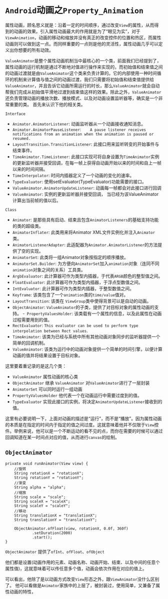# `Android`动画之`Property_Animation`
属性动画，顾名思义就是：沿着一定的时间顺序，通过改变`View`的属性，从而得到的动画的效果。引入属性动画最大的作用就是为了“眼见为实”，对于`ViewAnimation`，动画的移动和缩放并没有真正的改变控件的位置和热区，而属性动画则可以做到这一点。而同样重要的一点则是他的灵活性，属性动画几乎可以定义出你想要的所有动效。

`ValueAnimator`是整个属性动画机制当中最核心的一个类，前面我们已经提到了，属性动画的运行机制是通过不断地对值进行操作来实现的，而初始值和结束值之间的动画过渡就是由`ValueAnimator`这个类来负责计算的。它的内部使用一种时间循环的机制来计算值与值之间的动画过渡，我们只需要将初始值和结束值提供给`ValueAnimator`，并且告诉它动画所需运行的时长，那么`ValueAnimator`就会自动帮我们完成从初始值平滑地过渡到结束值这样的效果。除此之外，`ValueAnimator`还负责管理动画的播放次数、播放模式、以及对动画设置监听器等，确实是一个非常重要的类。
首先来认识下他的相关类。

`Interface`
- `Animator.AnimatorListener`:	动画监听器从一个动画接收通知消息。
- `Animator.AnimatorPauseListener`:`	A pause listener receives notifications from an animation when the animation is paused or resumed.`
- `LayoutTransition.TransitionListener`:	此接口用来监听转变的开始事件与结束事件。
- `TimeAnimator.TimeListener`:	此接口实现可将自身设置为`TimeAnimator`实例的更新监听器并接受回调，在每一帧上获得自动画开始以来的时间和自上一帧以来的时间间隔。
- `TimeInterpolator`: 时间内插器定义了一个动画的变化的速率。
- `TypeEvaluator`:	使用setEvaluator(TypeEvaluator)功能需要的接口。
- `ValueAnimator.AnimatorUpdateListener`:	动画每一帧都会对此接口进行回调
- `ValueAnimator`:	实例的更新监听器并接受回调， 当已经为该ValueAnimator计算出当前帧的值以后。

`Class`

- `Animator`:	是那些具有启动、结束且包含`AnimatorListeners`的基础支持功能的类的超级类。
- `AnimatorInflater`:	此类用来将Animator XML文件实例化并注入`Animator`类。
- `AnimatorListenerAdapter`:	此适配器为`Animator.AnimatorListener`的方法提供了空的实现。
- `AnimatorSet`:	此类将一组Animator对象按指定的顺序播放。
- `AnimatorSet.Builder`:	为方便向`AnimatorSet`加入`animation`对象（连同不同`animation`对象之间的关系）工具类。
- `ArgbEvaluator`:	此计算器可作为类型内插器，于代表`ARGB`颜色的整型值之间。
- `FloatEvaluator`:	此计算器可作为类型内插器，于浮点型数值之间。
- `IntEvaluator`:	此计算器可作为类型内插器，于整型数值之间。
- `Keyframe`:	该类包含了一个`animation`类的`time/value`值对。
- `LayoutTransition`:	该类在 `ViewGroup`类中使得背景可以是自动的动画。
- `ObjectAnimator`:	`ValueAnimator`的子类，提供了对目标对象的属性动画的支持。
-` PropertyValuesHolder`:	该类载有一个属性的信息，以及此属性在动画过程需要用到的值。
- `RectEvaluator`:	`This evaluator can be used to perform type interpolation between Rect values`.
- `TimeAnimator`:	该类为已经与系统中所有其他动画对象同步的监听器提供一个简单的回调机制。
- `ValueAnimator`:	该类为运行中的动画对象提供一个简单的时间引擎，以便计算动画的值并将结果设置于目标对象。  

这里要着重记录的是这几个类：
- `ValueAnimator`  属性动画的核心类
- `ObjectAnimator`  继承 `ValueAnimator` 对`ValueAnimator`进行了一层封装
- `AnimatorSet`  可以同时运行一组动画
- `PropertyValuesHolder`  他代表一个在动画运行中需要过度到的值。
- `TypeEvaluator`  实现此接口的实例，将决定`AnimatorUpdateListener`接收到的值。

这里有必要说明一下，上面对动画的描述是“运行”，而不是“播放”。因为属性动画的本质是在指定的时间内于指定的值之间过度。这就意味着他并不仅限于`View`控件。举例来说，他可以是一个不断运动的看不见的点，而你在需要的时候可以通过回调知道在某一时间点对应的值，从而进行`canvas`的绘制。

## `ObjectAnimator`
```
private void runAnimator(View view) {
    //旋转
    String rotationX = "rotationX";
    String rotationY = "rotationY";
    //渐变
    String alpha = "alpha";
    //缩放
    String scale = "scale";
    String scaleX = "scaleX";
    String scaleY = "scaleY";
    //移动
    String translationX = "translationX";
    String translationY = "translationY";

    ObjectAnimator.ofFloat(view, rotationX, 0.0f, 360f)
            .setDuration(2000)
            .start();
}
```
`ObjectAnimator` 提供了`ofInt`、`ofFloat`、`ofObject`

他们都是设置(动画作用的元素、动画名称、动画开始、结束、以及中间的任意个属性值)，这就意味着可以传任意多个值，动画会依次作用在对应的值上。

可以看出，他除了是以动画方式改变`View`形态之外，跟`ViewAnimator`没什么区别了。
他可以看做是`Animator`家族中的上层了，被封装过，使用简单，又兼备了属性动画的特性，
